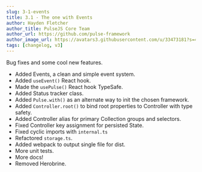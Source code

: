 ```yaml
---
slug: 3-1-events
title: 3.1 - The one with Events
author: Hayden Fletcher
author_title: PulseJS Core Team
author_url: https://github.com/pulse-framework
author_image_url: https://avatars3.githubusercontent.com/u/33473181?s=460&u=1c645abb85229036303d39f26e9b4e84ef5b0a61&v=4
tags: [changelog, v3]
---
```


Bug fixes and some cool new features.

<!-- truncate -->
- Added Events, a clean and simple event system.
- Added `useEvent()` React hook.
- Made the `usePulse()` React hook TypeSafe.
- Added Status tracker class.
- Added `Pulse.with()` as an alternate way to init the chosen framework.
- Added `Controller.root()` to bind root properties to Controller with type safety.
- Added Controller alias for primary Collection groups and selectors.
- Fixed Controller key assignment for persisted State.
- Fixed cyclic imports with `internal.ts`
- Refactored `storage.ts`.
- Added webpack to output single file for dist.
- More unit tests.
- More docs!
- Removed Herobrine.
